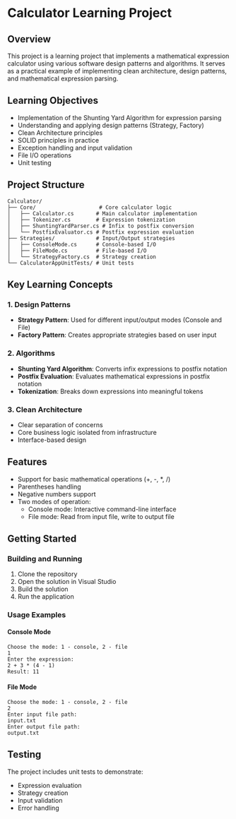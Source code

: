 # Calculator Learning Project

## Overview
This project is a learning project that implements a mathematical expression calculator using various software design patterns and algorithms. It serves as a practical example of implementing clean architecture, design patterns, and mathematical expression parsing.

## Learning Objectives
- Implementation of the Shunting Yard Algorithm for expression parsing
- Understanding and applying design patterns (Strategy, Factory)
- Clean Architecture principles
- SOLID principles in practice
- Exception handling and input validation
- File I/O operations
- Unit testing

## Project Structure
```
Calculator/
├── Core/                    # Core calculator logic
│   ├── Calculator.cs       # Main calculator implementation
│   ├── Tokenizer.cs        # Expression tokenization
│   ├── ShuntingYardParser.cs # Infix to postfix conversion
│   └── PostfixEvaluator.cs # Postfix expression evaluation
├── Strategies/             # Input/Output strategies
│   ├── ConsoleMode.cs      # Console-based I/O
│   ├── FileMode.cs         # File-based I/O
│   └── StrategyFactory.cs  # Strategy creation
└── CalculatorAppUnitTests/ # Unit tests
```

## Key Learning Concepts

### 1. Design Patterns
- **Strategy Pattern**: Used for different input/output modes (Console and File)
- **Factory Pattern**: Creates appropriate strategies based on user input

### 2. Algorithms
- **Shunting Yard Algorithm**: Converts infix expressions to postfix notation
- **Postfix Evaluation**: Evaluates mathematical expressions in postfix notation
- **Tokenization**: Breaks down expressions into meaningful tokens

### 3. Clean Architecture
- Clear separation of concerns
- Core business logic isolated from infrastructure
- Interface-based design

## Features
- Support for basic mathematical operations (+, -, *, /)
- Parentheses handling
- Negative numbers support
- Two modes of operation:
  - Console mode: Interactive command-line interface
  - File mode: Read from input file, write to output file

## Getting Started

### Building and Running
1. Clone the repository
2. Open the solution in Visual Studio
3. Build the solution
4. Run the application

### Usage Examples

#### Console Mode
```
Choose the mode: 1 - console, 2 - file
1
Enter the expression: 
2 + 3 * (4 - 1)
Result: 11
```

#### File Mode
```
Choose the mode: 1 - console, 2 - file
2
Enter input file path:
input.txt
Enter output file path:
output.txt
```

## Testing
The project includes unit tests to demonstrate:
- Expression evaluation
- Strategy creation
- Input validation
- Error handling